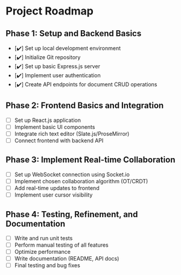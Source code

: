 # Project Roadmap

## Phase 1: Setup and Backend Basics
- [:heavy_check_mark:] Set up local development environment
- [:heavy_check_mark:] Initialize Git repository
- [:heavy_check_mark:] Set up basic Express.js server
- [:heavy_check_mark:] Implement user authentication
- [:heavy_check_mark:] Create API endpoints for document CRUD operations

## Phase 2: Frontend Basics and Integration
- [ ] Set up React.js application
- [ ] Implement basic UI components
- [ ] Integrate rich text editor (Slate.js/ProseMirror)
- [ ] Connect frontend with backend API

## Phase 3: Implement Real-time Collaboration
- [ ] Set up WebSocket connection using Socket.io
- [ ] Implement chosen collaboration algorithm (OT/CRDT)
- [ ] Add real-time updates to frontend
- [ ] Implement user cursor visibility

## Phase 4: Testing, Refinement, and Documentation
- [ ] Write and run unit tests
- [ ] Perform manual testing of all features
- [ ] Optimize performance
- [ ] Write documentation (README, API docs)
- [ ] Final testing and bug fixes
